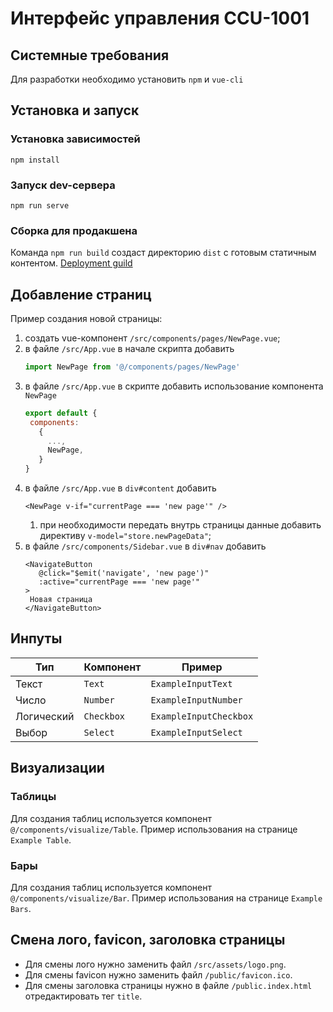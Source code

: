# Интерфейс управления CCU-1001

## Системные требования

Для разработки необходимо установить `npm` и `vue-cli`

## Установка и запуск

### Установка зависимостей

`npm install`

### Запуск dev-сервера

`npm run serve`

### Сборка для продакшена

Команда `npm run build` создаст директорию `dist` с готовым статичным контентом.
[Deployment guild](https://cli.vuejs.org/guide/deployment.html#general-guidelines)

## Добавление страниц

Пример создания новой страницы:
1) создать vue-компонент `/src/components/pages/NewPage.vue`;
2) в файле `/src/App.vue` в начале скрипта добавить 
   ```javascript
   import NewPage from '@/components/pages/NewPage'
   ```
3) в файле `/src/App.vue` в скрипте добавить использование компонента `NewPage` 
   ```javascript
   export default {
    components:
      { 
        ...,
        NewPage,
      }
   }
   ```
4) в файле `/src/App.vue` в `div#content` добавить 
   ```vue
   <NewPage v-if="currentPage === 'new page'" />
   ```
   1) при необходимости передать внутрь страницы данные добавить директиву `v-model="store.newPageData"`;
5) в файле `/src/components/Sidebar.vue` в `div#nav` добавить
    ```vue
    <NavigateButton
       @click="$emit('navigate', 'new page')"
       :active="currentPage === 'new page'"
    >
     Новая страница
    </NavigateButton>
    ```
   
## Инпуты

|Тип        |Компонент  |Пример                 |
|-----------|-----------|-----------------------|
|Текст      |`Text`     |`ExampleInputText`     |
|Число      |`Number`   |`ExampleInputNumber`   |
|Логический |`Checkbox` |`ExampleInputCheckbox` |
|Выбор      |`Select`   |`ExampleInputSelect`   |
   
## Визуализации

### Таблицы

Для создания таблиц используется компонент `@/components/visualize/Table`. Пример использования на странице `Example Table`.

### Бары

Для создания таблиц используется компонент `@/components/visualize/Bar`. Пример использования на странице `Example Bars`.

## Смена лого, favicon, заголовка страницы

- Для смены лого нужно заменить файл `/src/assets/logo.png`.
- Для смены favicon нужно заменить файл `/public/favicon.ico`.
- Для смены заголовка страницы нужно в файле `/public.index.html` отредактировать тег `title`.
